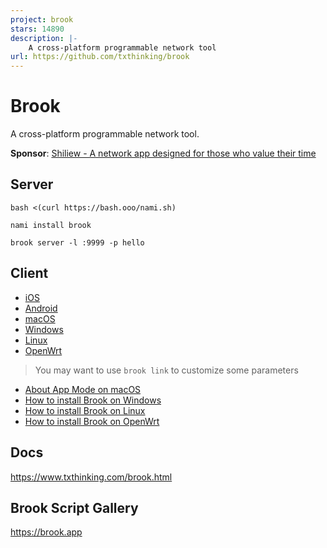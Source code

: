 ```yaml
---
project: brook
stars: 14890
description: |-
    A cross-platform programmable network tool
url: https://github.com/txthinking/brook
---
```


# Brook

A cross-platform programmable network tool.

**Sponsor**: [Shiliew - A network app designed for those who value their time](https://www.txthinking.com/shiliew.html)

## Server

```
bash <(curl https://bash.ooo/nami.sh)
```

```
nami install brook
```

```
brook server -l :9999 -p hello
```

## Client

- [iOS](https://apps.apple.com/us/app/brook-network-tool/id1216002642)
- [Android](https://github.com/txthinking/brook/releases/latest/download/Brook.apk)
- [macOS](https://apps.apple.com/us/app/brook-network-tool/id1216002642)
- [Windows](https://github.com/txthinking/brook/releases/latest/download/Brook.msix)
- [Linux](https://github.com/txthinking/brook/releases/latest/download/Brook.bin)
- [OpenWrt](https://www.txthinking.com/talks/articles/brook-openwrt-one-en.article)

> You may want to use `brook link` to customize some parameters

- [About App Mode on macOS](https://www.txthinking.com/talks/articles/macos-app-mode-en.article)
- [How to install Brook on Windows](https://www.txthinking.com/talks/articles/msix-brook-en.article)
- [How to install Brook on Linux](https://www.txthinking.com/talks/articles/linux-app-brook-en.article)
- [How to install Brook on OpenWrt](https://www.txthinking.com/talks/articles/brook-openwrt-en.article)

## Docs

https://www.txthinking.com/brook.html

## Brook Script Gallery

https://brook.app


